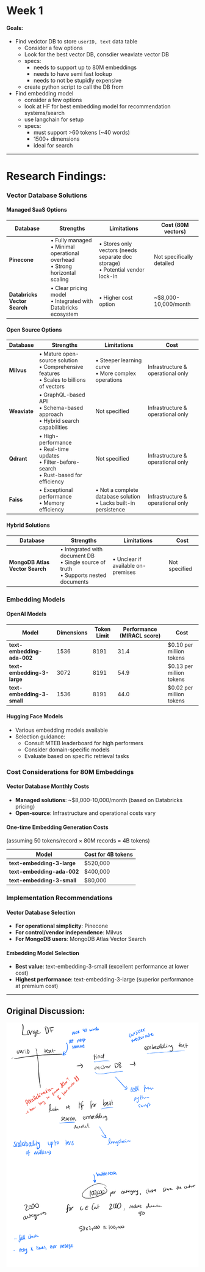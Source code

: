 # Week 1

#### Goals:
- Find vedctor DB to store `userID, text` data table
    - Consider a few options
    - Look for the best vector DB, consdier weaviate vector DB
    - specs: 
        - needs to support up to 80M embeddings
        - needs to have semi fast lookup
        - needs to not be stupidly expensive
    - create python script to call the DB from
- Find embedding model
    - consider a few options
    - look at HF for best embedding model for recommendation systems/search
    - use langchain for setup
    - specs:
        - must support >60 tokens (~40 words)
        - 1500+ dimensions
        - ideal for search

----
# Research Findings:

### Vector Database Solutions

#### Managed SaaS Options

| Database | Strengths | Limitations | Cost (80M vectors) |
|----------|-----------|-------------|-------------------|
| **Pinecone** | • Fully managed<br>• Minimal operational overhead<br>• Strong horizontal scaling | • Stores only vectors (needs separate doc storage)<br>• Potential vendor lock-in | Not specifically detailed |
| **Databricks Vector Search** | • Clear pricing model<br>• Integrated with Databricks ecosystem | • Higher cost option | ~$8,000-10,000/month |

#### Open Source Options

| Database | Strengths | Limitations | Cost |
|----------|-----------|-------------|------|
| **Milvus** | • Mature open-source solution<br>• Comprehensive features<br>• Scales to billions of vectors | • Steeper learning curve<br>• More complex operations | Infrastructure & operational only |
| **Weaviate** | • GraphQL-based API<br>• Schema-based approach<br>• Hybrid search capabilities | Not specified | Infrastructure & operational only |
| **Qdrant** | • High-performance<br>• Real-time updates<br>• Filter-before-search<br>• Rust-based for efficiency | Not specified | Infrastructure & operational only |
| **Faiss** | • Exceptional performance<br>• Memory efficiency | • Not a complete database solution<br>• Lacks built-in persistence | Infrastructure & operational only |

#### Hybrid Solutions

| Database | Strengths | Limitations | Cost |
|----------|-----------|-------------|------|
| **MongoDB Atlas Vector Search** | • Integrated with document DB<br>• Single source of truth<br>• Supports nested documents | • Unclear if available on-premises | Not specified |

### Embedding Models

#### OpenAI Models

| Model | Dimensions | Token Limit | Performance (MIRACL score) | Cost |
|-------|------------|-------------|----------------------------|------|
| **text-embedding-ada-002** | 1536 | 8191 | 31.4 | $0.10 per million tokens |
| **text-embedding-3-large** | 3072 | 8191 | 54.9 | $0.13 per million tokens |
| **text-embedding-3-small** | 1536 | 8191 | 44.0 | $0.02 per million tokens |

#### Hugging Face Models
- Various embedding models available
- Selection guidance:
  - Consult MTEB leaderboard for high performers
  - Consider domain-specific models
  - Evaluate based on specific retrieval tasks

### Cost Considerations for 80M Embeddings

#### Vector Database Monthly Costs
- **Managed solutions**: ~$8,000-10,000/month (based on Databricks pricing)
- **Open-source**: Infrastructure and operational costs vary

#### One-time Embedding Generation Costs 
(assuming 50 tokens/record × 80M records = 4B tokens)

| Model | Cost for 4B tokens |
|-------|-------------------|
| **text-embedding-3-large** | $520,000 |
| **text-embedding-ada-002** | $400,000 |
| **text-embedding-3-small** | $80,000 |

### Implementation Recommendations

#### Vector Database Selection
- **For operational simplicity**: Pinecone
- **For control/vendor independence**: Milvus
- **For MongoDB users**: MongoDB Atlas Vector Search

#### Embedding Model Selection
- **Best value**: text-embedding-3-small (excellent performance at lower cost)
- **Highest performance**: text-embedding-3-large (superior performance at premium cost)

----

## Original Discussion:

![Week 1 Trudy Image](./trudy_week1.png)

